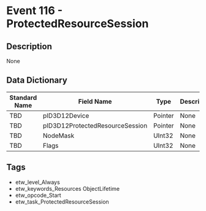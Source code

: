 # Event 116 - ProtectedResourceSession

## Description
None

## Data Dictionary
|Standard Name|Field Name|Type|Description|Sample Value|
|---|---|---|---|---|
|TBD|pID3D12Device|Pointer|None|`None`|
|TBD|pID3D12ProtectedResourceSession|Pointer|None|`None`|
|TBD|NodeMask|UInt32|None|`None`|
|TBD|Flags|UInt32|None|`None`|

## Tags
* etw_level_Always
* etw_keywords_Resources ObjectLifetime
* etw_opcode_Start
* etw_task_ProtectedResourceSession